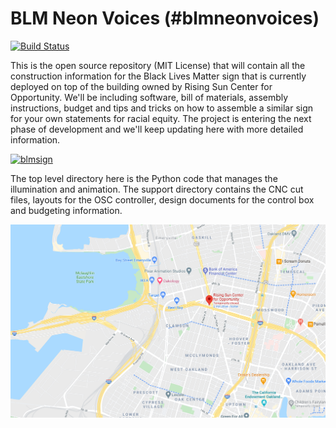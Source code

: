 BLM Neon Voices (#blmneonvoices)
=======================

[![Build Status](https://travis-ci.org/mbustosorg/blm-sign.svg?branch=master)](https://travis-ci.org/mbustosorg/blm-sign)

This is the open source repository (MIT License) that will contain all the construction information for the Black Lives Matter sign that is currently deployed on top of the building owned by Rising Sun Center for Opportunity.  We'll be including software, bill of materials, assembly instructions, budget and tips and tricks on how to assemble a similar sign for your own statements for racial equity.  The project is entering the next phase of development and we'll keep updating here with more detailed information.

[![blmsign](http://img.youtube.com/vi/QySEEyeX0T0/0.jpg)](https://www.youtube.com/watch?v=QySEEyeX0T0 "blmsign")

The top level directory here is the Python code that manages the illumination and animation.  The support directory contains the CNC cut files, layouts for the OSC controller, design documents for the control box and budgeting information.

![Location](support/images/rising_sun_location.png)